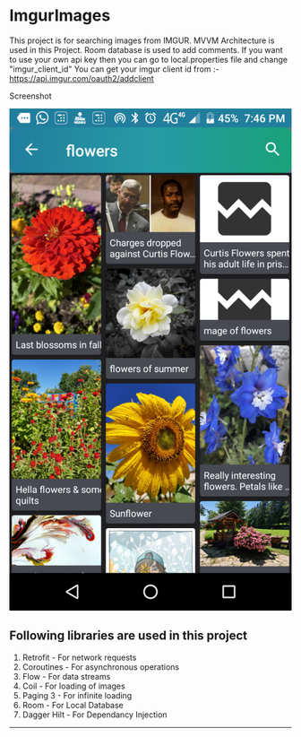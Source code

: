 # ImgurImages
This project is for searching images from IMGUR. 
MVVM Architecture is used in this Project.
Room database is used to add comments.
If you want to use your own api key then you can go to local.properties file and change "imgur_client_id"
You can get your imgur client id from :- https://api.imgur.com/oauth2/addclient 

Screenshot


![alt text](https://raw.githubusercontent.com/sandeep7644/SearchImageAssignment/master/Screenshot.png)

Following libraries are used in this project
----------------------------------------------------

1. Retrofit - For network requests
2. Coroutines - For asynchronous operations
3. Flow - For data streams
4. Coil - For loading of images
5. Paging 3 - For infinite loading
6. Room - For Local Database
7. Dagger Hilt - For Dependancy Injection
------------------------------------------------------
